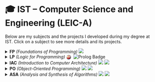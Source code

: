# 🎓 IST – Computer Science and Engineering (LEIC-A)

Below are my subjects and the projects I developed during my degree at IST. Click on a subject to see more details and its projects.

<details>
	<summary>
		<b>FP</b> <i>(Foundations of Programming)</i>
		<img src="https://img.shields.io/badge/Python-3776AB?style=plastic&logo=python&logoColor=white" height="20" />
  </summary>

  <a href="https://github.com/maddie0120/mountains-and-valleys">
    <img align="center" src="https://github-readme-stats.vercel.app/api/pin/?username=maddie0120&repo=mountains-and-valleys&theme=radical&hide_border=true&cache_seconds=1800" />
  </a>

  <a href="https://github.com/maddie0120/go-game" >
    <img align="center" src="https://github-readme-stats.vercel.app/api/pin/?username=maddie0120&repo=go-game&theme=radical&hide_border=true&cache_seconds=1800" />
  </a>
</details>

<details>
  <summary>
    <b>LP</b> <i>(Logic for Programming)</i>
    <img src="./images/swi-prolog-logo.png" height="16" alt="SWI-Prolog Logo" style="vertical-align: middle; margin-right: 4px;" />
    <img src="https://img.shields.io/badge/Prolog-E61B23?style=plastic&logoColor=white" height="20" alt="Prolog Badge" />
  </summary>

  <a href="https://github.com/maddie0120/tents-and-trees">
    <img align="center" src="https://github-readme-stats.vercel.app/api/pin/?username=maddie0120&repo=tents-and-trees&theme=radical&hide_border=true" />
  </a>
</details>

<details>
  <summary>
    <b>IAC</b> <i>(Introduction to Computer Architecture)</i>
    <img src="https://img.shields.io/badge/Assembly-6E4C13?style=plastic&logoColor=white" height="20" />
    <img src="https://img.shields.io/badge/RISC--V-283272?style=plastic&logo=riscv&logoColor=white" height="20" />
  </summary>

  <a href="https://github.com/maddie0120/kmeans-algorithm-riscv">
    <img align="center" src="https://github-readme-stats.vercel.app/api/pin/?username=maddie0120&repo=kmeans-algorithm-riscv&theme=radical&hide_border=true" />
  </a>
</details>

<details>
  <summary>
    <b>PO</b> <i>(Object-Oriented Programming)</i>
    <img src="https://cdn.jsdelivr.net/gh/devicons/devicon/icons/java/java-original.svg" height="20" />
    <img src="https://img.shields.io/badge/Java-007396?style=plastic&logo=java&logoColor=white" height="20" />
  </summary>
</details>

<details>
  <summary>
    <b>ASA</b> <i>(Analysis and Synthesis of Algorithms)</i>
    <img src="https://img.shields.io/badge/C++-00599C?style=plastic&logo=c%2B%2B&logoColor=white" height="20" />
    <img src="https://img.shields.io/badge/Python-3776AB?style=plastic&logo=python&logoColor=white" height="20" />
  </summary>
</details>
